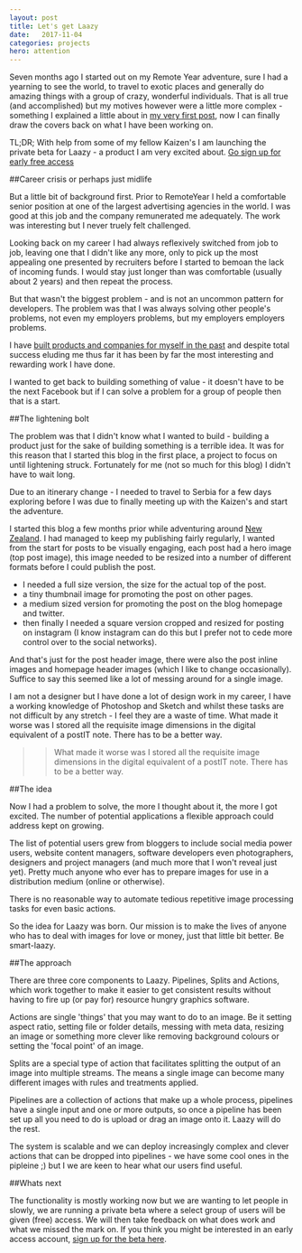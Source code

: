 ```yaml
---
layout: post
title: Let's get Laazy
date:   2017-11-04
categories: projects
hero: attention
---
```


Seven months ago I started out on my Remote Year adventure, sure I had a yearning to see the world, to travel to exotic places and generally do amazing things with a group of crazy, wonderful individuals. That is all true (and accomplished) but my motives however were a little more complex - something I explained a little about in [my very first post](/musings/2017/01/here_we_go), now I can finally draw the covers back on what I have been working on.

TL;DR; With help from some of my fellow Kaizen's I am launching the private beta for Laazy - a product I am very excited about. [Go sign up for early free access](https://beta.laazy.io)

##Career crisis or perhaps just midlife

But a little bit of background first. Prior to RemoteYear I held a comfortable senior position at one of the largest advertising agencies in the world. I was good at this job and the company remunerated me adequately. The work was interesting but I never truely felt challenged.

Looking back on my career I had always reflexively switched from job to job, leaving one that I didn't like any more, only to pick up the most appealing one presented by recruiters before I started to bemoan the lack of incoming funds. I would stay just longer than was comfortable (usually about 2 years) and then repeat the process.

But that wasn't the biggest problem - and is not an uncommon pattern for developers. The problem was that I was always solving other people's problems, not even my employers problems, but my employers employers problems.

I have [built products and companies for myself in the past](/projects) and despite total success eluding me thus far it has been by far the most interesting and rewarding work I have done.

I wanted to get back to building something of value - it doesn't have to be the next Facebook but if I can solve a problem for a group of people then that is a start.

##The lightening bolt

The problem was that I didn't know what I wanted to build - building a product just for the sake of building something is a terrible idea. It was for this reason that I started this blog in the first place, a project to focus on until lightening struck. Fortunately for me (not so much for this blog) I didn't have to wait long.

Due to an itinerary change - I needed to travel to Serbia for a few days exploring before I was due to finally meeting up with the Kaizen's and start the adventure.

I started this blog a few months prior while adventuring around [New Zealand](/travel/antipodes/). I had managed to keep my publishing fairly regularly, I wanted from the start for posts to be visually engaging, each post had a hero image (top post image), this image needed to be resized into a number of different formats before I could publish the post.

* I needed a full size version, the size for the actual top of the post.
* a tiny thumbnail image for promoting the post on other pages.
* a medium sized version for promoting the post on the blog homepage and twitter.
* then finally I needed a square version cropped and resized for posting on instagram (I know instagram can do this but I prefer not to cede more control over to the social networks).

And that's just for the post header image, there were also the post inline images and homepage header images (which I like to change occasionally). Suffice to say this seemed like a lot of messing around for a single image.

I am not a designer but I have done a lot of design work in my career, I have a working knowledge of Photoshop and Sketch and whilst these tasks are not difficult by any stretch - I feel they are a waste of time. What made it worse was I stored all the requisite image dimensions in the digital equivalent of a postIT note. There has to be a better way.

>> What made it worse was I stored all the requisite image dimensions in the digital equivalent of a postIT note. There has to be a better way.

##The idea

Now I had a problem to solve, the more I thought about it, the more I got excited. The number of potential applications a flexible approach could address kept on growing.

The list of potential users grew from bloggers to include social media power users, website content managers, software developers even photographers, designers and project managers (and much more that I won't reveal just yet). Pretty much anyone who ever has to prepare images for use in a distribution medium (online or otherwise).

There is no reasonable way to automate tedious repetitive image processing tasks for even basic actions.

So the idea for Laazy was born. Our mission is to make the lives of anyone who has to deal with images for love or money, just that little bit better. Be smart-laazy.

##The approach

There are three core components to Laazy. Pipelines, Splits and Actions, which work together to make it easier to get consistent results without having to fire up (or pay for) resource hungry graphics software.

Actions are single 'things' that you may want to do to an image. Be it setting aspect ratio, setting file or folder details, messing with meta data, resizing an image or something more clever like removing background colours or setting the 'focal point' of an image.

Splits are a special type of action that facilitates splitting the output of an image into multiple streams. The means a single image can become many different images with rules and treatments applied.

Pipelines are a collection of actions that make up a whole process, pipelines have a single input and one or more outputs, so once a pipeline has been set up all you need to do is upload or drag an image onto it. Laazy will do the rest.

The system is scalable and we can deploy increasingly complex and clever actions that can be dropped into pipelines - we have some cool ones in the pipleine ;) but I we are keen to hear what our users find useful.  

##Whats next

The functionality is mostly working now but we are wanting to let people in slowly, we are running a private beta where a select group of users will be given (free) access. We will then take feedback on what does work and what we missed the mark on. If you think you might be interested in an early access account, [sign up for the beta here](https://beta.laazy.io/beta_signup).
